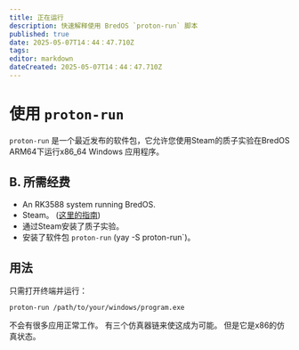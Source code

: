 ```yaml
---
title: 正在运行
description: 快速解释使用 BredOS `proton-run` 脚本
published: true
date: 2025-05-07T14：44：47.710Z
tags:
editor: markdown
dateCreated: 2025-05-07T14：44：47.710Z
---
```


# 使用 `proton-run`

`proton-run` 是一个最近发布的软件包，它允许您使用Steam的质子实验在BredOS ARM64下运行x86_64 Windows 应用程序。

## B. 所需经费

- An RK3588 system running BredOS.
- Steam。 ([这里的指南](en/how-to/how-to-install-steam))
- 通过Steam安装了质子实验。
- 安装了软件包 `proton-run` (yay -S proton-run\`)。

## 用法

只需打开终端并运行：

```
proton-run /path/to/your/windows/program.exe
```

不会有很多应用正常工作。 有三个仿真器链来使这成为可能。
但是它是x86的仿真状态。